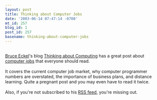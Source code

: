 ```yaml
---
layout: post
title: Thinking about Computer Jobs
date: '2003-06-14 07:47:14 -0700'
mt_id: 257
blog_id: 1
post_id: 257
basename: thinking-about-computer-jobs
---
```

<br /><a href="http://www.mindview.net/">Bruce Eckel</a>'s blog <a href="http://mindview.net/WebLog/">Thinking about Computing</a> has a great post about <a href="http://mindview.net/WebLog/log-0032">computer jobs</a> that everyone should read.<br /><br />It covers the current computer job market, why computer programmer numbers are overstated, the importance of business plans, and distance learning. Quite a pregnant post and you may even have to read it twice.<br /><br />Also, if you're not subscribed to his <a href="http://mindview.net/WebLog/RSS.xml">RSS feed</a>, you're missing out.<br /><br /><br />
